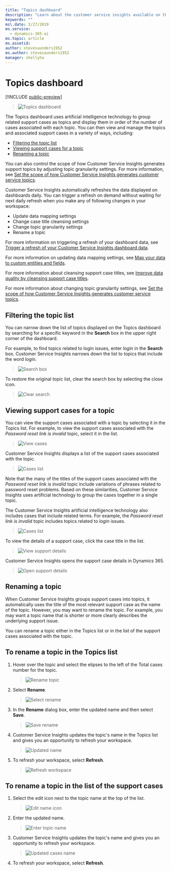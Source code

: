 ```yaml
---
title: "Topics dashboard"
description: "Learn about the customer service insights available on the Topics dashboard​."
keywords: ""
ms\.date: 3/27/2019
ms.service:
  - dynamics-365-ai
ms.topic: article
ms.assetid: 
author: stevesaunders1952
ms.author: stevesaunders1952
manager: shellyha
---
```


# Topics dashboard

[!INCLUDE [public-preview](../includes/public-preview.md)]

> ![Topics dashboard](media/topics-dash.png)

The Topics dashboard uses artificial intelligence technology to group related support cases as topics and display them in order of the number of cases associated with each topic. You can then view and manage the topics and associated support cases in a variety of ways, including:

* [Filtering the topic list](#filtering-the-topic-list)
* [Viewing support cases for a topic](#viewing-support-cases-for-a-topic)
* [Renaming a topic](#renaming-a-topic)

You can also control the scope of how Customer Service Insights generates support topics by adjusting topic granularity settings. For more information, see [Set the scope of how Customer Service Insights generates customer service topics](granularity.md).

Customer Service Insights automatically refreshes the data displayed on dashboards daily. You can trigger a refresh on demand without waiting for next daily refresh when you make any of following changes in your workspace:

* Update data mapping settings
* Change case title cleansing settings
* Change topic granularity settings
* Rename a topic

For more information on triggering a refresh of your dashboard data, see [Trigger a refresh of your Customer Service Insights dashboard data](trigger-refresh.md).

For more information on updating data mapping settings, see [Map your data to custom entities and fields](map-data.md).

For more information about cleansing support case titles, see [Improve data quality by cleansing support case titles](settings.md).

For more information about changing topic granularity settings, see [Set the scope of how Customer Service Insights generates customer service topics](granularity.md).

## Filtering the topic list

You can narrow down the list of topics displayed on the Topics dashboard by searching for a specific keyword in the **Search** box in the upper right corner of the dashboard.

For example, to find topics related to login issues, enter *login* in the **Search** box. Customer Service Insights narrows down the list to topics that include the word *login*.

> ![Search box](media/search-box.png)

To restore the original topic list, clear the search box by selecting the close icon.

> ![Clear search](media/clear-search.png)

## Viewing support cases for a topic

You can view the support cases associated with a topic by selecting it in the Topics list. For example, to view the support cases associated with the *Password reset link is invalid* topic, select it in the list.

> ![View cases](media/view-cases.png)

Customer Service Insights displays a list of the support cases associated with the topic.

> ![Cases list](media/cases-list.png)

Note that the many of the titles of the support cases associated with the *Password reset link is invalid* topic include variations of phrases related to password reset problems. Based on these similarities, Customer Service Insights uses artificial technology to group the cases together in a single topic.

The Customer Service Insights artificial intelligence technology also includes cases that include related terms. For example, the *Password reset link is invalid* topic includes topics related to *login* issues.

> ![Cases list](media/login-cases.png)

To view the details of a support case, click the case title in the list.

> ![View support details](media/view-support-details.png)

Customer Service Insights opens the support case details in Dynamics 365.

> ![Open support details](media/open-support-details.png)

## Renaming a topic

When Customer Service Insights groups support cases into topics, it automatically uses the title of the most relevant support case as the name of the topic. However, you may want to rename the topic. For example, you may want a topic name that is shorter or more clearly describes the underlying support issue.

You can rename a topic either in the Topics list or in the list of the support cases associated with the topic.

## To rename a topic in the Topics list

1. Hover over the topic and select the elipses to the left of the Total cases number for the topic.

   > ![Rename topic](media/rename-topic.png)

2. Select **Rename**.

   > ![Select rename](media/select-rename.png)

3. In the **Rename** dialog box, enter the updated name and then select **Save**.

   > ![Save rename](media/save-rename.png)

4. Customer Service Insights updates the topic's name in the Topics list and gives you an opportunity to refresh your workspace.

   > ![Updated name](media/updated-name.png)

5. To refresh your workspace, select **Refresh**.

   > ![Refresh workspace](media/refresh-workspace.png)

## To rename a topic in the list of the support cases

1. Select the edit icon next to the topic name at the top of the list.

   > ![Edit name icon](media/edit-name-icon.png)

2. Enter the updated name.

   > ![Enter topic name](media/enter-topic-name.png)

4. Customer Service Insights updates the topic's name and gives you an opportunity to refresh your workspace.

   > ![Updated cases name](media/updated-cases-name.png)

5. To refresh your workspace, select **Refresh**.

<!-- ## Fine-tuning the way cases are grouped into topics

You can fine-time the way Customer Service Insights artificial intelligence technology groups support cases into topics by rating the placement of cases within topics. By rating the placement, you can help the Customer Service Insights artificial intelligence learn and improve case grouping.

To rate the placement of a topic's support cases, select the topic in the Topics dashboard's Topics list to displays the list of cases associated with the topic. Then hover over the case title to display the **Thumbs up** and **Thumbs down** ratings icons.

> ![Ratings icons](media/ratings-icons.png)

Select the **Thumbs Up** icon to indicate the case has been placed correctly within the topic. Select the **Thumbs Down** icon to indicate the case was not placed correctly.

-->